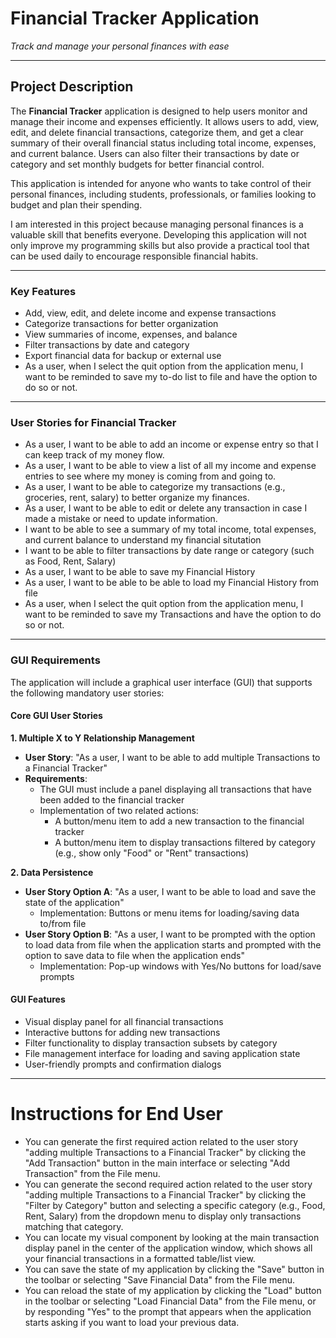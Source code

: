 # Financial Tracker Application

_Track and manage your personal finances with ease_

---

## Project Description

The **Financial Tracker** application is designed to help users monitor and manage their income and expenses efficiently. It allows users to add, view, edit, and delete financial transactions, categorize them, and get a clear summary of their overall financial status including total income, expenses, and current balance. Users can also filter their transactions by date or category and set monthly budgets for better financial control.

This application is intended for anyone who wants to take control of their personal finances, including students, professionals, or families looking to budget and plan their spending.

I am interested in this project because managing personal finances is a valuable skill that benefits everyone. Developing this application will not only improve my programming skills but also provide a practical tool that can be used daily to encourage responsible financial habits.

---

### Key Features

- Add, view, edit, and delete income and expense transactions
- Categorize transactions for better organization
- View summaries of income, expenses, and balance
- Filter transactions by date and category
- Export financial data for backup or external use
- As a user, when I select the quit option from the application menu, I want to be reminded to save my to-do list to file and have the option to do so or not.

---

### User Stories for Financial Tracker

- As a user, I want to be able to add an income or expense entry so that I can keep track of my money flow.
- As a user, I want to be able to view a list of all my income and expense entries to see where my money is coming from and going to.
- As a user, I want to be able to categorize my transactions (e.g., groceries, rent, salary) to better organize my finances.
- As a user, I want to be able to edit or delete any transaction in case I made a mistake or need to update information.
- I want to be able to see a summary of my total income, total expenses, and current balance to understand my financial situtation
- I want to be able to filter transactions by date range or category (such as Food, Rent, Salary)
- As a user, I want to be able to save my Financial History
- As a user, I want to be able to be able to load my Financial History from file
- As a user, when I select the quit option from the application menu, I want to be reminded to save my Transactions and have the option to do so or not.

---

### GUI Requirements

The application will include a graphical user interface (GUI) that supports the following mandatory user stories:

#### Core GUI User Stories

**1. Multiple X to Y Relationship Management**

- **User Story**: "As a user, I want to be able to add multiple Transactions to a Financial Tracker"
- **Requirements**:
  - The GUI must include a panel displaying all transactions that have been added to the financial tracker
  - Implementation of two related actions:
    - A button/menu item to add a new transaction to the financial tracker
    - A button/menu item to display transactions filtered by category (e.g., show only "Food" or "Rent" transactions)

**2. Data Persistence**

- **User Story Option A**: "As a user, I want to be able to load and save the state of the application"
  - Implementation: Buttons or menu items for loading/saving data to/from file
- **User Story Option B**: "As a user, I want to be prompted with the option to load data from file when the application starts and prompted with the option to save data to file when the application ends"
  - Implementation: Pop-up windows with Yes/No buttons for load/save prompts

#### GUI Features

- Visual display panel for all financial transactions
- Interactive buttons for adding new transactions
- Filter functionality to display transaction subsets by category
- File management interface for loading and saving application state
- User-friendly prompts and confirmation dialogs

---

# Instructions for End User

- You can generate the first required action related to the user story "adding multiple Transactions to a Financial Tracker" by clicking the "Add Transaction" button in the main interface or selecting "Add Transaction" from the File menu.
- You can generate the second required action related to the user story "adding multiple Transactions to a Financial Tracker" by clicking the "Filter by Category" button and selecting a specific category (e.g., Food, Rent, Salary) from the dropdown menu to display only transactions matching that category.
- You can locate my visual component by looking at the main transaction display panel in the center of the application window, which shows all your financial transactions in a formatted table/list view.
- You can save the state of my application by clicking the "Save" button in the toolbar or selecting "Save Financial Data" from the File menu.
- You can reload the state of my application by clicking the "Load" button in the toolbar or selecting "Load Financial Data" from the File menu, or by responding "Yes" to the prompt that appears when the application starts asking if you want to load your previous data.

